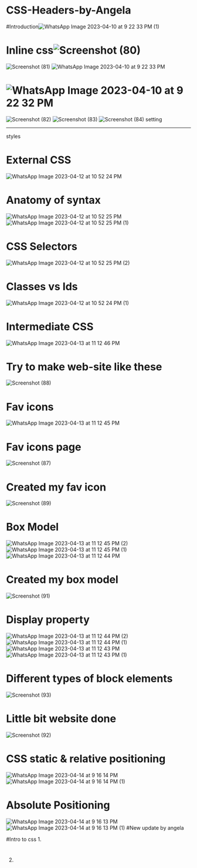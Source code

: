 
# CSS-Headers-by-Angela
#Introduction![WhatsApp Image 2023-04-10 at 9 22 33 PM (1)](https://user-images.githubusercontent.com/126875304/230951197-9c182073-ce81-410f-8826-600887a439f1.jpeg)
# Inline css![Screenshot (80)](https://user-images.githubusercontent.com/126875304/230951806-aeb0aecb-28ad-4a3f-b545-655fe5cd4511.png)
![Screenshot (81)](https://user-images.githubusercontent.com/126875304/230952268-b71776cf-3f52-48d8-8ed5-ea921092ac4a.png)
![WhatsApp Image 2023-04-10 at 9 22 33 PM](https://user-images.githubusercontent.com/126875304/230952624-ceacab66-2c96-4021-88bb-ee7dc32b6543.jpeg)
# ![WhatsApp Image 2023-04-10 at 9 22 32 PM](https://user-images.githubusercontent.com/126875304/230953774-8b184385-7ad4-430c-873c-eb99636e8a4d.jpeg)
![Screenshot (82)](https://user-images.githubusercontent.com/126875304/230953849-ec8a9635-bf35-44c2-b319-6f4b25a9ac85.png)
![Screenshot (83)](https://user-images.githubusercontent.com/126875304/230953872-72c3a46b-5d60-4503-8619-d235198a8939.png)
![Screenshot (84)](https://user-images.githubusercontent.com/126875304/230953876-d9219b17-8e46-4f9b-84b5-82116a47bbfe.png)
setting <hr> styles
# External CSS
![WhatsApp Image 2023-04-12 at 10 52 24 PM](https://user-images.githubusercontent.com/126875304/231536798-d260dec3-c9a2-40e9-822a-684946c25a6f.jpeg)
# Anatomy of syntax
![WhatsApp Image 2023-04-12 at 10 52 25 PM](https://user-images.githubusercontent.com/126875304/231537073-65870ff8-638a-4b9c-9715-c7f5354ebd65.jpeg)
![WhatsApp Image 2023-04-12 at 10 52 25 PM (1)](https://user-images.githubusercontent.com/126875304/231537655-acf324ac-be08-4031-82f0-2096d020c179.jpeg)
# CSS Selectors
![WhatsApp Image 2023-04-12 at 10 52 25 PM (2)](https://user-images.githubusercontent.com/126875304/231537769-1761a9e0-81bc-43a5-bccc-79a04b0d9c50.jpeg)
# Classes vs Ids
![WhatsApp Image 2023-04-12 at 10 52 24 PM (1)](https://user-images.githubusercontent.com/126875304/231537843-ad6b407a-24ce-4767-bc1a-d65b4a9c3349.jpeg)
# Intermediate CSS
![WhatsApp Image 2023-04-13 at 11 12 46 PM](https://user-images.githubusercontent.com/126875304/231842098-b572e01a-80d7-4e73-9271-e690c373c2e5.jpeg)
# Try to make web-site like these
![Screenshot (88)](https://user-images.githubusercontent.com/126875304/231843770-ccc91903-febf-45f0-84fb-91824d823e22.png)
# Fav icons
![WhatsApp Image 2023-04-13 at 11 12 45 PM](https://user-images.githubusercontent.com/126875304/231842202-2c07c3d7-0177-40d6-b37d-bd2581c1150d.jpeg)
# Fav icons page
![Screenshot (87)](https://user-images.githubusercontent.com/126875304/231844235-0344eaff-2879-45e6-936a-8042fbf390d5.png)
# Created my fav icon
![Screenshot (89)](https://user-images.githubusercontent.com/126875304/231844436-9e3aa162-a18a-4c88-806c-d28f4733dbfa.png)
# Box Model
![WhatsApp Image 2023-04-13 at 11 12 45 PM (2)](https://user-images.githubusercontent.com/126875304/231842248-65830e55-e689-4922-81ee-3616dbfc54b9.jpeg)
![WhatsApp Image 2023-04-13 at 11 12 45 PM (1)](https://user-images.githubusercontent.com/126875304/231842317-ac9c881d-4048-4d49-8baf-884b690b85e8.jpeg)
![WhatsApp Image 2023-04-13 at 11 12 44 PM](https://user-images.githubusercontent.com/126875304/231842370-242bc549-97c6-4bd4-96e3-28d570f542dd.jpeg)
# Created my box model
![Screenshot (91)](https://user-images.githubusercontent.com/126875304/231844871-55036951-484c-45d7-934c-22b97fe0a3cf.png)
# Display property
![WhatsApp Image 2023-04-13 at 11 12 44 PM (2)](https://user-images.githubusercontent.com/126875304/231842400-9b722066-359e-421d-9758-7dd762308663.jpeg)
![WhatsApp Image 2023-04-13 at 11 12 44 PM (1)](https://user-images.githubusercontent.com/126875304/231842492-6b8f9867-e435-4dd8-8fe6-74288ef5cd06.jpeg)
![WhatsApp Image 2023-04-13 at 11 12 43 PM](https://user-images.githubusercontent.com/126875304/231842616-f0404af0-ebf5-4bb1-b1b0-cbb3de528369.jpeg)
![WhatsApp Image 2023-04-13 at 11 12 43 PM (1)](https://user-images.githubusercontent.com/126875304/231842699-52e48763-58be-401c-ace2-7868d96721ce.jpeg)
# Different types of block elements
![Screenshot (93)](https://user-images.githubusercontent.com/126875304/231845275-78815d44-b68f-453d-95ff-6cf2a556ddbf.png)
# Little bit website done
![Screenshot (92)](https://user-images.githubusercontent.com/126875304/231845506-6d4e333b-6964-42d2-ae92-cc4e392e001f.png)
# CSS static & relative positioning
![WhatsApp Image 2023-04-14 at 9 16 14 PM](https://user-images.githubusercontent.com/126875304/232092629-8a85994b-984a-464c-aa37-381e070ce9f8.jpeg)
![WhatsApp Image 2023-04-14 at 9 16 14 PM (1)](https://user-images.githubusercontent.com/126875304/232092670-58821541-c1ba-4107-a668-3c568c025d06.jpeg)
# Absolute Positioning
![WhatsApp Image 2023-04-14 at 9 16 13 PM](https://user-images.githubusercontent.com/126875304/232092844-53f53e4b-bfab-4aa4-bd87-b0ef1d4d5726.jpeg)
![WhatsApp Image 2023-04-14 at 9 16 13 PM (1)](https://user-images.githubusercontent.com/126875304/232092887-7d98d33a-bc46-4a73-92b6-f61885fdcae2.jpeg)
#New update by angela

#Intro to css
1.
#
2.
